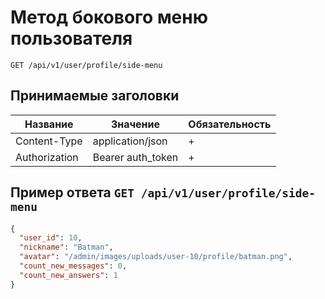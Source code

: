 Метод бокового меню пользователя
================================
   
`GET /api/v1/user/profile/side-menu`
   
## Принимаемые заголовки
   
| Название           | Значение             | Обязательность |
|--------------------|----------------------|----------------|
| Content-Type       | application/json     | +              |
| Authorization      | Bearer auth_token    | +              |
   
   
Пример ответа `GET /api/v1/user/profile/side-menu`
--------------------------------------------------
   
```json
{
  "user_id": 10,
  "nickname": "Batman",
  "avatar": "/admin/images/uploads/user-10/profile/batman.png",
  "count_new_messages": 0,
  "count_new_answers": 1
}
```